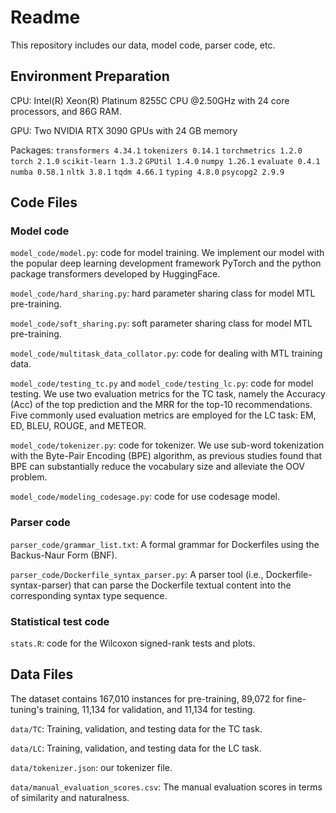 # Readme
This repository includes our data, model code, parser code, etc.

## Environment Preparation

CPU: Intel(R) Xeon(R) Platinum 8255C CPU @2.50GHz with 24 core processors, and 86G RAM.

GPU: Two NVIDIA RTX 3090 GPUs with 24 GB memory

Packages: 
`transformers 4.34.1`
`tokenizers 0.14.1`
`torchmetrics 1.2.0`
`torch 2.1.0`
`scikit-learn 1.3.2`
`GPUtil 1.4.0`
`numpy 1.26.1`
`evaluate 0.4.1`
`numba 0.58.1`
`nltk 3.8.1`
`tqdm 4.66.1`
`typing 4.8.0`
`psycopg2 2.9.9`

## Code Files
### Model code
`model_code/model.py`: code for model training. We implement our model with the popular deep learning development framework PyTorch and the python package transformers developed by HuggingFace. 

`model_code/hard_sharing.py`: hard parameter sharing class for model MTL pre-training.

`model_code/soft_sharing.py`: soft parameter sharing class for model MTL pre-training.

`model_code/multitask_data_collator.py`: code for dealing with MTL training data.

`model_code/testing_tc.py` and `model_code/testing_lc.py`: code for model testing. We use two evaluation metrics for the TC task, namely the Accuracy (Acc) of the top prediction and the
MRR for the top-10 recommendations. Five commonly used evaluation metrics are employed for the LC task: EM, ED, BLEU, ROUGE, and METEOR.

`model_code/tokenizer.py`: code for tokenizer.  We use sub-word tokenization with the Byte-Pair Encoding (BPE) algorithm, as previous studies found that BPE can substantially reduce the vocabulary size
and alleviate the OOV problem.

`model_code/modeling_codesage.py`: code for use codesage model.

### Parser code
`parser_code/grammar_list.txt`: A formal grammar for Dockerfiles using the Backus-Naur Form (BNF).

`parser_code/Dockerfile_syntax_parser.py`: A parser tool (i.e., Dockerfile-syntax-parser) that can parse the Dockerfile textual content into the corresponding syntax type sequence.


### Statistical test code
`stats.R`: code for the Wilcoxon signed-rank tests and plots.


## Data Files
The dataset contains 167,010 instances for pre-training,  89,072 for fine-tuning's training, 11,134 for validation, and 11,134 for testing. 

`data/TC`: Training, validation, and testing data for the TC task.

`data/LC`: Training, validation, and testing data for the LC task.

`data/tokenizer.json`: our tokenizer file.

`data/manual_evaluation_scores.csv`: The manual evaluation scores in terms of similarity and naturalness.
